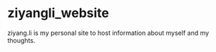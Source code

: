 # ziyangli_website
ziyang.li is my personal site to host information about myself and my thoughts. 
